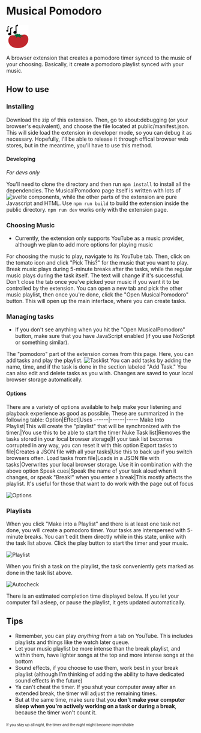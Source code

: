 # Musical Pomodoro

![tomato with music notes](public/favicon.svg)

A browser extension that creates a pomodoro timer synced to the music of your choosing.
Basically, it create a pomodoro playlist synced with your music.

## How to use

### Installing

Download the zip of this extension. Then, go to about:debugging (or your browser's equivalent), and choose the file located at public/manifest.json. This will side load the extension in developer mode, so you can debug it as necessary. Hopefully, I'll be able to release it through offical browser web stores, but in the meantime, you'll have to use this method.

#### Developing

*For devs only*


You'll need to clone the directory and then run `npm install` to install all the dependencies. The MusicalPomodoro page itself is written with lots of ![svelte](https://svelte.dev) components, while the other parts of the extension are pure Javascript and HTML.
Use `npm run build` to build the extension inside the public directory. `npm run dev` works only with the extension page.

### Choosing Music

* Currently, the extension only supports YouTube as a music provider, although we plan to add more options for playing music

For choosing the music to play, navigate to its YouTube tab. Then, click on the tomato icon and click "Pick This?" for the music that you want to play. Break music plays during 5-minute breaks after the tasks, while the regular music plays during the task itself. The text will change if it's successful. Don't close the tab once you've picked your music if you want it to be controlled by the extension. You can open a new tab and pick the other music playlist, then once you're done, click the "Open MusicalPomodoro" button. This will open up the main interface, where you can create tasks.

### Managing tasks

* If you don't see anything when you hit the "Open MusicalPomodoro" button, make sure that you have JavaScript enabled (if you use NoScript or something similar).

The "pomodoro" part of the extension comes from this page. Here, you can add tasks and play the playlist.
![Tasklist](https://user-images.githubusercontent.com/55459863/118384696-39a9f300-b5d6-11eb-9905-b91b840813e2.gif)
You can add tasks by adding the name, time, and if the task is done in the section labeled "Add Task." You can also edit and delete tasks as you wish. Changes are saved to your local browser storage automatically.

#### Options

There are a variety of options available to help make your listening and playback experience as good as possible. These are summarized in the following table:
Option|Effect|Uses
------|------|-----
Make Into Playlist|This will create the "playlist" that will be synchronized with the timer.|You use this to be able to start the timer
Nuke Task list|Removes the tasks stored in your local browser storage|If your task list becomes corrupted in any way, you can reset it with this option
Export tasks to file|Creates a JSON file with all your tasks|Use this to back up if you switch browsers often.
Load tasks from file|Loads in a JSON file with tasks|Overwrites your local browser storage. Use it in combination with the above option
Speak cues|Speak the name of your task aloud when it changes, or speak "Break!" when you enter a break|This mostly affects the playlist. It's useful for those that want to do work with the page out of focus

![Options](https://user-images.githubusercontent.com/55459863/118384840-922dc000-b5d7-11eb-88fb-8325b3d4ddab.gif)



### Playlists

When you click "Make into a Playlist" and there is at least one task not done, you will create a pomodoro timer. Your tasks are interspersed with 5-minute breaks. You can't edit them directly while in this state, unlike with the task list above. Click the play button to start the timer and your music.

![Playlist](https://user-images.githubusercontent.com/55459863/118384826-67dc0280-b5d7-11eb-984e-ab82fa005cd5.gif)

When you finish a task on the playlist, the task conveniently gets marked as done in the task list above. 

![Autocheck](https://user-images.githubusercontent.com/55459863/118384849-b9848d00-b5d7-11eb-98ea-848334018882.gif)

There is an estimated completion time displayed below. If you let your computer fall asleep, or pause the playlist, it gets updated automatically.




## Tips

* Remember, you can play *anything* from a tab on YouTube. This includes playlists and things like the watch later queue.
* Let your music playlist be more intense than the break playlist, and within them, have lighter songs at the top and more intense songs at the bottom
* Sound effects, if you choose to use them, work best in your break playlist (although I'm thinking of adding the ability to have dedicated sound effects in the future)
* Ya can't cheat the timer. If you shut your computer away after an extended break, the timer will adjust the remaining times.
* But at the same time, make sure that you **don't make your computer sleep when you're actively working on a task or during a break**, because the timer won't count it.

<sup><sub>If you stay up all night, the timer and the night might become imperishable</sub></sup> 
